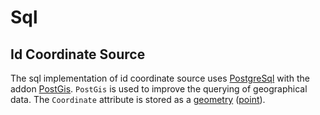 # Sql


## Id Coordinate Source
The sql implementation of id coordinate source uses <a href="https://www.postgresql.org/">PostgreSql</a> with the
addon <a href="https://postgis.net/">PostGis</a>. `PostGis` is used to improve the querying of geographical data.
The `Coordinate` attribute is stored as a <a href="http://postgis.net/workshops/postgis-intro/geometries.html">geometry</a> (<a href="https://postgis.net/docs/ST_Point.html">point</a>).
